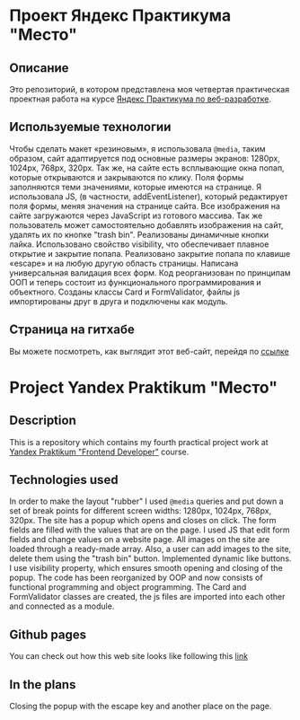 # Проект Яндекс Практикума "Место"

## Описание

Это репозиторий, в котором представлена моя четвертая практическая проектная работа на курсе [Яндекс Практикума по веб-разработке](https://practicum.yandex.ru/web/).
## Используемые технологии

Чтобы сделать макет «резиновым», я использовала `@media`, таким образом, сайт адаптируется под основные размеры экранов: 1280px, 1024px, 768px, 320px. Так же, на сайте есть всплывающие окна попап, которые открываются и закрываются по клику. Поля формы заполняются теми значениями, которые имеются на странице. Я использовала JS, (в частности, addEventListener), который редактирует поля формы, меняя значения на странице сайта. Все изображения на сайте загружаются через JavaScript из готового массива. Так же пользователь может самостоятельно добавлять изображения на сайт, удалять их по кнопке "trash bin". Реализованы динамичные кнопки лайка. Использовано свойство visibility, что обеспечивает плавное открытие и закрытие попапа.
Реализовано закрытие попапа по клавише «escape» и на любую другую область страницы.
Написана универсальная валидация всех форм.
Код реорганизован по принципам ООП и теперь состоит из функционального программирования и объектного. Созданы классы Card и FormValidator, файлы  js  импортированы друг в друга и подключены как модуль.
## Страница на гитхабе

Вы можете посмотреть, как выглядит этот веб-сайт, перейдя по [ссылке](https://vybegalo.github.io/mesto/)



# Project Yandex Praktikum "Место"

## Description

This is a repository which contains my fourth practical project work at [Yandex Praktikum "Frontend Developer"](https://practicum.yandex.ru/web/) course.
## Technologies used

In order to make the layout "rubber" I used `@media` queries and put down a set of break points for different screen widths: 1280px, 1024px, 768px, 320px. The site has a popup which opens and closes on click. The form fields are filled with the values that are on the page. I used JS that edit form fields and change values on a website page. All images on the site are loaded through a ready-made array. Also, a user can add images to the site, delete them using the "trash bin" button. Implemented dynamic like buttons. I use visibility property, which ensures smooth opening and closing of the popup.
The code has been reorganized by OOP and now consists of functional programming and object programming. The Card and FormValidator classes are created, the js files are imported into each other and connected as a module.
## Github pages

You can check out how this web site looks like following this [link](https://vybegalo.github.io/mesto/)

## In the plans

Closing the popup with the escape key and another place on the page.


